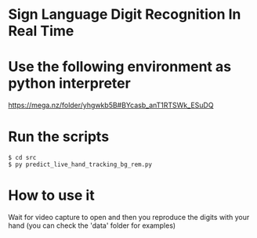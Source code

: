# Sign Language Digit Recognition In Real Time

# Use the following environment as python interpreter

https://mega.nz/folder/yhgwkb5B#BYcasb_anT1RTSWk_ESuDQ

# Run the scripts

```console
$ cd src
$ py predict_live_hand_tracking_bg_rem.py
```

# How to use it

Wait for video capture to open and then you reproduce the digits with your hand (you can check the 'data' folder for examples)
